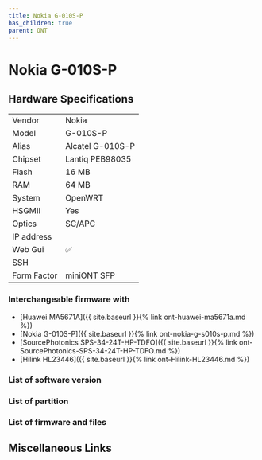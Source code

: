 ```yaml
---
title: Nokia G-010S-P
has_children: true
parent: ONT
---
```


# Nokia G-010S-P

## Hardware Specifications

|          |               |
|----------|---------------|
| Vendor   | Nokia        |
| Model    | G-010S-P      |
| Alias | Alcatel G-010S-P |
| Chipset  | Lantiq PEB98035 |
| Flash | 16 MB |
| RAM | 64 MB |
| System | OpenWRT |
| HSGMII | Yes |
| Optics | SC/APC |
| IP address |   |
| Web Gui | ✅ |
| SSH | |
| Form Factor | miniONT SFP |

### Interchangeable firmware with

- [Huawei MA5671A]({{ site.baseurl }}{% link ont-huawei-ma5671a.md %})
- [Nokia G-010S-P]({{ site.baseurl }}{% link ont-nokia-g-s010s-p.md %})
- [SourcePhotonics SPS-34-24T-HP-TDFO]({{ site.baseurl }}{% link ont-SourcePhotonics-SPS-34-24T-HP-TDFO.md %})
- [Hilink HL23446]({{ site.baseurl }}{% link ont-Hilink-HL23446.md %})

### List of software version
### List of partition
### List of firmware and files
## Miscellaneous Links
